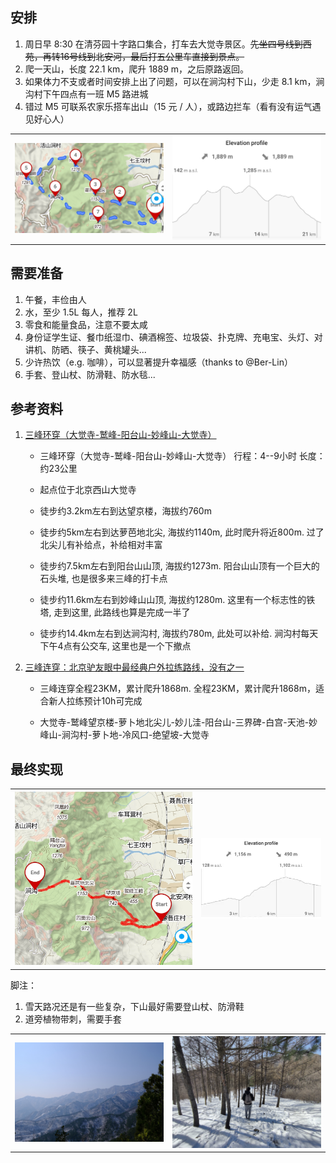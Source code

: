 ## 安排

1. 周日早 8:30 在清芬园十字路口集合，打车去大觉寺景区。~~先坐四号线到西苑，再转16号线到北安河，最后打五公里车直接到景点。~~
2. 爬一天山，长度 22.1 km，爬升 1889 m，之后原路返回。
3. 如果体力不支或者时间安排上出了问题，可以在涧沟村下山，少走 8.1 km，涧沟村下午四点有一班 M5 路进城
4. 错过 M5 可联系农家乐搭车出山（15 元 / 人），或路边拦车（看有没有运气遇见好心人）

<table border="0">
    <tr>
        <th><img src="https://raw.githubusercontent.com/WhymustIhaveaname/Picnic/main/大觉寺三峰环穿2022Mar/routeplan.jpg"/></th>
        <th><img src="https://raw.githubusercontent.com/WhymustIhaveaname/Picnic/main/大觉寺三峰环穿2022Mar/elevation.jpg"/></th>
    </tr>
</table>

## 需要准备

1. 午餐，丰俭由人
2. 水，至少 1.5L 每人，推荐 2L
3. 零食和能量食品，注意不要太咸
4. 身份证学生证、餐巾纸湿巾、碘酒棉签、垃圾袋、扑克牌、充电宝、头灯、对讲机、防晒、筷子、黄桃罐头...
5. 少许热饮（e.g. 咖啡），可以显著提升幸福感（thanks to @Ber-Lin）
6. 手套、登山杖、防滑鞋、防水毯...

## 参考资料

1. [三峰环穿（大觉寺-鹫峰-阳台山-妙峰山-大觉寺）](https://www.2bulu.com/mc/community/detail?id=74004666)

    * 三峰环穿（大觉寺-鹫峰-阳台山-妙峰山-大觉寺）
      行程：4--9小时
      长度：约23公里

    * 起点位于北京西山大觉寺

    * 徒步约3.2km左右到达望京楼，海拔约760m

    * 徒步约5km左右到达萝芭地北尖, 海拔约1140m, 此时爬升将近800m. 过了北尖儿有补给点，补给相对丰富

    * 徒步约7.5km左右到阳台山山顶, 海拔约1273m. 阳台山山顶有一个巨大的石头堆, 也是很多来三峰的打卡点

    * 徒步约11.6km左右到妙峰山山顶, 海拔约1280m. 这里有一个标志性的铁塔, 走到这里, 此路线也算是完成一半了

    * 徒步约14.4km左右到达涧沟村, 海拔约780m, 此处可以补给. 涧沟村每天下午4点有公交车, 这里也是一个下撤点

2. [三峰连穿：北京驴友眼中最经典户外拉练路线，没有之一](https://zhuanlan.zhihu.com/p/78501862)

    * 三峰连穿全程23KM，累计爬升1868m. 全程23KM，累计爬升1868m，适合新人拉练预计10h可完成

    * 大觉寺-鹫峰望京楼-萝卜地北尖儿-妙儿洼-阳台山-三界碑-白宫-天池-妙峰山-涧沟村-萝卜地-冷风口-绝望坡-大觉寺

## 最终实现

<table border="0">
    <tr>
        <th><img src="route_final.jpg"/></th>
        <th><img src="elevation_final.jpg"/></th>
    </tr>
</table>

脚注：

1. 雪天路况还是有一些复杂，下山最好需要登山杖、防滑鞋
2. 道旁植物带刺，需要手套

<table border="0">
    <tr>
        <th><img src="photos/mountains.jpg"/></th>
        <th><img src="photos/snow.jpg"/></th>
    </tr>
</table>
